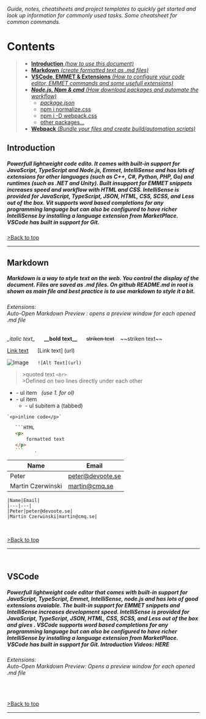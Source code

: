 _Guide, notes, cheatsheets and project templates to quickly get started and look up information for commonly used tasks. Some cheatsheet for common commands._

# Contents
>
>- [__Introduction__ _(how to use this document)_](#introduction)
>- [__Markdown__ _(create formatted text as .md files)_](#markdown)
>- [__VSCode, EMMET & Extensions__ _(How to configure your code editor, EMMET commands and some usefull extensions)_](#VSCode)
>- [___Node.js, Npm & cmd___ _(How download packages and automate the workflow)_](#node)
>    - [_package.json_](#package_json)
>   - [npm i normalize.css](#normalize)
>    - [npm i -D webpack.css](#normalize)
>    - [other packages...](#normalize)
>- [__Webpack__ _(Bundle your files and create build/automation scripts)_](#node)



## __Introduction__             
##### Powerfull lightweight code edito. It comes with built-in support for JavaScript, TypeScript and Node.js, Emmet, IntelliSense and has lots of extensions for other languages (such as C++, C#, Python, PHP, Go) and runtimes (such as .NET and Unity). Built insupport for EMMET snippets increases speed and workflow with HTML and CSS. IntelliSense is provided for JavaScript, TypeScript, JSON, HTML, CSS, SCSS, and Less out of the box. Vit supports word based completions for any programming language but can also be configured to have richer IntelliSense by installing a language extension from MarketPlace.  VSCode has built in support for Git. 

[>Back to top](#contents)

---



## __Markdown__
##### Markdown is a way to style text on the web. You control the display of the document. Files are saved as .md files. On github README.md in root is shown as main file and best practice is to use markdown to style it a bit.

###### Extensions:<br> Auto-Open Markdown Preview : opens a preview window for each opened .md file



_\_italic text\__ &nbsp;&nbsp;&nbsp;&nbsp;
__\_\_bold text\_\___ &nbsp;&nbsp;&nbsp;&nbsp;
~~striken text~~ &nbsp;&nbsp; ~\~striken text\~\~ 

[Link text](http://www.di.se) &nbsp;&nbsp;&nbsp;&nbsp; \[Link text\] \(url\)

 ![Image](http://icons.iconarchive.com/icons/saviourmachine/chat/32/online-icon.png)  &nbsp;&nbsp;&nbsp;&nbsp;  `![Alt Text](url)`

>\>quoted text _`<br>`_ <br>
>\>Defined on two lines directly under each other

- \- ul item &nbsp; _(use 1. for ol)_
- \- ul item
    - \- ul subitem a (tabbed)

`` `<p>inline code</p>` ``

```HTML
   ```HTML 
   <p>
       formatted text
   </p>
   ```    .
```





|Name|Email|
|---|---|
|Peter|peter@devoote.se|
|Martin Czerwinski|martin@cmq.se|
```
|Name|Email|
|---|---|
|Peter|peter@devoote.se|
|Martin Czerwinski|martin@cmq.se|
```

<br/>

[>Back to top](#contents)

---
<br>


## VSCode
##### Powerfull lightweight code editor that comes with built-in support for JavaScript, TypeScript, Emmet, IntelliSense, node.js and has lots of good extensions avaiable. The built-in support for EMMET snippets and IntelliSense increases development speed. IntelliSense is provided for JavaScript, TypeScript, JSON, HTML, CSS, SCSS, and Less out of the box and gives . VSCode supports word based completions for any programming language but can also be configured to have richer IntelliSense by installing a language extension from MarketPlace.  VSCode has built in support for Git.  Introduction Videos: HERE

###### Extensions:<br> Auto-Open Markdown Preview: Opens a preview window for each opened .md file

<br/>

[>Back to top](#contents)

---
<br>








